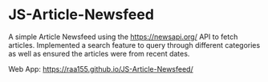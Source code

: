 # JS-Article-Newsfeed

A simple Article Newsfeed using the https://newsapi.org/ API to fetch articles. Implemented a search feature to query through different categories as well as ensured the articles were from recent dates. 

Web App:
https://raa155.github.io/JS-Article-Newsfeed/
